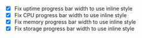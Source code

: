 - [x] Fix uptime progress bar width to use inline style
- [x] Fix CPU progress bar width to use inline style
- [x] Fix memory progress bar width to use inline style
- [x] Fix storage progress bar width to use inline style
